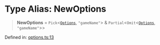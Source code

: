 # Type Alias: NewOptions

> **NewOptions** = `Pick`\<[`Options`](Options.md), `"gameName"`\> & `Partial`\<`Omit`\<[`Options`](Options.md), `"gameName"`\>\>

Defined in: [options.ts:13](https://github.com/laruss/react-text-game/blob/ebc985d74d2d38c34169b7426a7d28520cf19743/packages/core/src/options.ts#L13)
